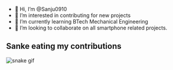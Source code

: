 - 👋 Hi, I’m @Sanju0910
- 👀 I’m interested in contributing for new projects 
- 🌱 I’m currently learning BTech Mechanical Engineering
- 💞️ I’m looking to collaborate on all smartphone related projects. 

## Sanke eating my contributions
![snake gif](https://github.com/Sanju0910/Sanju0910/blob/output/github-contribution-grid-snake.svg)
<!---
Sanju0910/Sanju0910 is a ✨ special ✨ repository because its `README.md` (this file) appears on your GitHub profile.
You can click the Preview link to take a look at your changes.
--->
